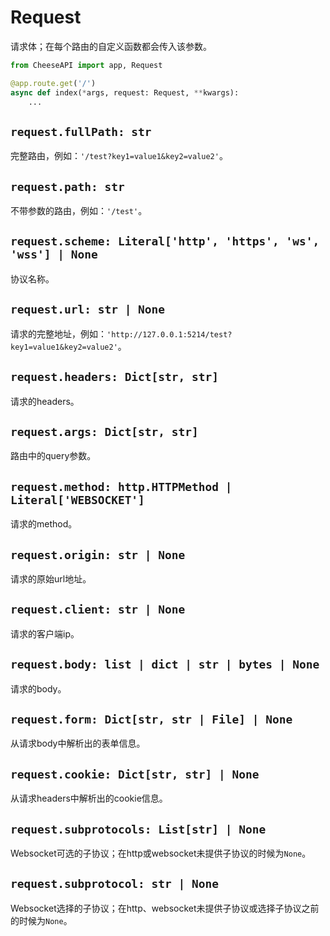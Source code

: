 # **Request**

请求体；在每个路由的自定义函数都会传入该参数。

```python
from CheeseAPI import app, Request

@app.route.get('/')
async def index(*args, request: Request, **kwargs):
    ...
```

## **`request.fullPath: str`**

完整路由，例如：`'/test?key1=value1&key2=value2'`。

## **`request.path: str`**

不带参数的路由，例如：`'/test'`。

## **`request.scheme: Literal['http', 'https', 'ws', 'wss'] | None`**

协议名称。

## **`request.url: str | None`**

请求的完整地址，例如：`'http://127.0.0.1:5214/test?key1=value1&key2=value2'`。

## **`request.headers: Dict[str, str]`**

请求的headers。

## **`request.args: Dict[str, str]`**

路由中的query参数。

## **`request.method: http.HTTPMethod | Literal['WEBSOCKET']`**

请求的method。

## **`request.origin: str | None`**

请求的原始url地址。

## **`request.client: str | None`**

请求的客户端ip。

## **`request.body: list | dict | str | bytes | None`**

请求的body。

## **`request.form: Dict[str, str | File] | None`**

从请求body中解析出的表单信息。

## **`request.cookie: Dict[str, str] | None`**

从请求headers中解析出的cookie信息。

## **`request.subprotocols: List[str] | None`**

Websocket可选的子协议；在http或websocket未提供子协议的时候为`None`。

## **`request.subprotocol: str | None`**

Websocket选择的子协议；在http、websocket未提供子协议或选择子协议之前的时候为`None`。
